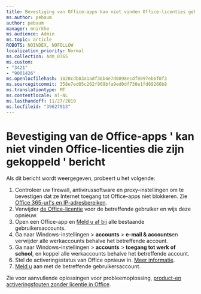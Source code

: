 ```yaml
---
title: Bevestiging van Office-apps kan niet vinden Office-licenties gekoppeld bericht
ms.author: pebaum
author: pebaum
manager: mnirkhe
ms.audience: Admin
ms.topic: article
ROBOTS: NOINDEX, NOFOLLOW
localization_priority: Normal
ms.collection: Adm_O365
ms.custom:
- "3421"
- "9001426"
ms.openlocfilehash: 1820cdb83a1adf36b4e7d0898ecdf8097eb6f0f3
ms.sourcegitcommit: 358e7ed05c262f909bfa9ed0df730e1fd89266b8
ms.translationtype: MT
ms.contentlocale: nl-NL
ms.lasthandoff: 11/27/2019
ms.locfileid: "39627913"
---
```

# <a name="fixing-the-office-apps-couldnt-find-office-licenses-associated-message"></a>Bevestiging van de Office-apps ' kan niet vinden Office-licenties die zijn gekoppeld ' bericht

Als dit bericht wordt weergegeven, probeert u het volgende:

1. Controleer uw firewall, antivirussoftware en proxy-instellingen om te bevestigen dat ze Internet toegang tot Office-apps niet blokkeren. Zie [Office 365-url's en IP-adresbereiken](https://docs.microsoft.com/office365/enterprise/urls-and-ip-address-ranges).
2. Verwijder [de Office-licentie](https://docs.microsoft.com/office365/admin/manage/assign-licenses-to-users) voor de betreffende gebruiker en wijs deze opnieuw. 
3. Open een Office-app en [Meld u af bij](https://support.office.com/article/5a20dc11-47e9-4b6f-945d-478cb6d92071) alle bestaande gebruikersaccounts.
4. Ga naar Windows-instellingen > **accounts** > **e-mail & accounts**en verwijder alle werkaccounts behalve het betreffende account.
5. Ga naar Windows-instellingen > **accounts** > **toegang tot werk of school**, en koppel alle werkaccounts behalve het betreffende account.
6. Stel de activeringsstatus van Office opnieuw in. [Meer informatie](https://docs.microsoft.com/office365/troubleshoot/activation/reset-office-365-proplus-activation-state).
7. [Meld u](https://support.office.com/article/628ea040-f265-49de-b986-be09c3ebf8a9) aan met de betreffende gebruikersaccount.

Zie voor aanvullende oplossingen voor probleemoplossing, [product-en activeringsfouten zonder licentie in Office](https://support.office.com/Article/0d23d3c0-c19c-4b2f-9845-5344fedc4380).